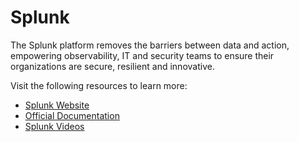 # Splunk

The Splunk platform removes the barriers between data and action, empowering observability, IT and security teams to ensure their organizations are secure, resilient and innovative.

Visit the following resources to learn more:

- [Splunk Website](https://www.splunk.com/)
- [Official Documentation](https://docs.splunk.com/Documentation)
- [Splunk Videos](https://www.splunk.com/en_us/resources/videos.html)
